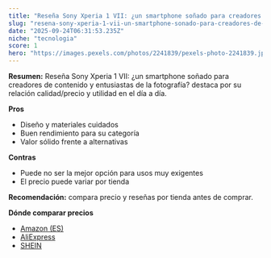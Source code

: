 ```yaml
---
title: "Reseña Sony Xperia 1 VII: ¿un smartphone soñado para creadores de contenido y entusiastas de la fotografía?"
slug: "resena-sony-xperia-1-vii-un-smartphone-sonado-para-creadores-de-contenido-y-entu"
date: "2025-09-24T06:31:53.235Z"
niche: "tecnologia"
score: 1
hero: "https://images.pexels.com/photos/2241839/pexels-photo-2241839.jpeg?auto=compress&cs=tinysrgb&fit=crop&h=627&w=1200&auto=compress&cs=tinysrgb&w=1200&h=675&fit=crop"
---
```


**Resumen:** Reseña Sony Xperia 1 VII: ¿un smartphone soñado para creadores de contenido y entusiastas de la fotografía? destaca por su relación calidad/precio y utilidad en el día a día.

**Pros**
- Diseño y materiales cuidados
- Buen rendimiento para su categoría
- Valor sólido frente a alternativas

**Contras**
- Puede no ser la mejor opción para usos muy exigentes
- El precio puede variar por tienda

**Recomendación:** compara precio y reseñas por tienda antes de comprar.

**Dónde comparar precios**
- [Amazon (ES)](https://www.amazon.es/s?k=Rese%C3%B1a%20Sony%20Xperia%201%20VII%3A%20%C2%BFun%20smartphone%20so%C3%B1ado%20para%20creadores%20de%20contenido%20y%20entusiastas%20de%20la%20fotograf%C3%ADa%3F&tag=teknovashop25-21)
- [AliExpress](https://www.aliexpress.com/wholesale?SearchText=Rese%C3%B1a%20Sony%20Xperia%201%20VII%3A%20%C2%BFun%20smartphone%20so%C3%B1ado%20para%20creadores%20de%20contenido%20y%20entusiastas%20de%20la%20fotograf%C3%ADa%3F)
- [SHEIN](https://www.shein.com/pdsearch/Rese%C3%B1a%20Sony%20Xperia%201%20VII%3A%20%C2%BFun%20smartphone%20so%C3%B1ado%20para%20creadores%20de%20contenido%20y%20entusiastas%20de%20la%20fotograf%C3%ADa%3F)